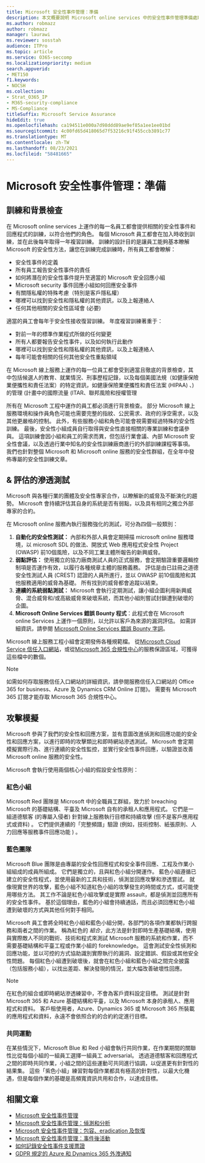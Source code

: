 ```yaml
---
title: Microsoft 安全性事件管理：準備
description: 本文概要說明 Microsoft online services 中的安全性事件管理準備處理常式。
ms.author: robmazz
author: robmazz
manager: laurawi
ms.reviewer: sosstah
audience: ITPro
ms.topic: article
ms.service: O365-seccomp
ms.localizationpriority: medium
search.appverid:
- MET150
f1.keywords:
- NOCSH
ms.collection:
- Strat_O365_IP
- M365-security-compliance
- MS-Compliance
titleSuffix: Microsoft Service Assurance
hideEdit: true
ms.openlocfilehash: ca194511e000a7d98ddd89ae9ef85a1ee1ee01bd
ms.sourcegitcommit: 4c00fd65d418065d7f53216c91f455ccb3891c77
ms.translationtype: MT
ms.contentlocale: zh-TW
ms.lasthandoff: 08/23/2021
ms.locfileid: "58481665"
---
```

# <a name="microsoft-security-incident-management-preparation"></a>Microsoft 安全性事件管理：準備

## <a name="training-and-background-checks"></a>訓練和背景檢查

在 Microsoft online services 上運作的每一名員工都會提供相關的安全性事件和回應程式的訓練，以符合他們的角色。 每個 Microsoft 員工都會在加入時收到訓練，並在此後每年取得一年複習訓練。 訓練的設計目的是讓員工能夠基本瞭解 Microsoft 的安全性方法，讓您在訓練完成訓練時，所有員工都會瞭解：

- 安全性事件的定義
- 所有員工報告安全性事件的責任
- 如何將潛在的安全性事件提升至適當的 Microsoft 安全回應小組
- Microsoft security 事件回應小組如何回應安全事件
- 有關隱私權的特殊考慮（特別是客戶隱私權）
- 哪裡可以找到安全性和隱私權的其他資訊，以及上報連絡人
- 任何其他相關的安全性區域會 (必要) 

適當的員工會每年于安全性接收復習訓練。 年度複習訓練著重于：

- 對前一年的標準作業程式所做的任何變更
- 所有人都要報告安全性事件，以及如何執行此動作
- 哪裡可以找到安全性和隱私權的其他資訊，以及上報連絡人
- 每年可能會相關的任何其他安全性重點領域

在 Microsoft 線上服務上運作的每一位員工都會受到適當且徹底的背景檢查，其中包括候選人的教育、就業情況、刑事歷程記錄，以及每個美國法規（如健康保險業便攜性和責任法案）的特定資訊，如健康保險業便攜性和責任法案 (HIPAA) 、) 的管理 (計畫中的國際流量 (ITAR、聯邦風險和授權管理

所有在 Microsoft 工程中運作的員工都必須進行背景檢查。 部分 Microsoft 線上服務環境和操作員角色可能也需要完整的指紋、公民需求、政府的淨空需求，以及其他更嚴格的控制。 此外，有些服務小組和角色可能會視需要經過特殊的安全性訓練。 最後，安全性小組成員自行取得與安全性直接相關的專業訓練和會議參與。 這項訓練會因小組和員工的需求而異，但包括行業會議、內部 Microsoft 安全性會議，以及透過行業中知名的安全性訓練廠商進行的外部訓練課程等事項。 我們也針對整個 Microsoft 和 Microsoft online 服務的安全性群組，在全年中發佈專屬的安全性訓練文章。

## <a name="penetration-testing--assessment"></a>& 評估的滲透測試

Microsoft 與各種行業的團體及安全性專家合作，以瞭解新的威脅及不斷演化的趨勢。 Microsoft 會持續評估其自身的系統是否有弱點，以及具有相同之獨立外部專家的合約。

在 Microsoft online 服務內執行服務強化的測試，可分為四個一般類別：

1. **自動化的安全性測試：** 內部和外部人員會定期掃描 microsoft online 服務環境，以 microsoft SDL 的做法、開放式 Web 應用程式安全性 Project (OWASP) 前10個風險，以及不同工業主體所報告的新興威脅。
2. **弱點評估：** 使用獨立的協力廠商測試人員的正式服務，會定期驗證重要邏輯控制項是否運作有效，以履行各種規章主體的服務義務。 評估是由已註冊之道德安全性測試人員 (CREST) 認證的人員所進行，並以 OWASP 前10個風險和其他服務適用的威脅為基礎。 所有找到的威脅都會追蹤以結束。
3. **連續的系統弱點測試：** Microsoft 會執行定期測試，讓小組企圖利用新興威脅、混合威脅和/或高級威脅來破壞系統，而其他小組則嘗試封鎖遭到破壞的企圖。
4. **Microsoft Online Services 錯誤 Bounty 程式**：此程式會在 Microsoft online Services 上運作一個原則，以允許以客戶為來源的漏洞評估。 如需詳細資訊，請參閱 [Microsoft Online Services 錯誤 Bounty 字詞](https://www.microsoft.com/msrc/bounty-terms)。

Microsoft 線上服務工程小組會定期發佈各種規範檔。 從[Microsoft Cloud Service 信任入口網站](https://aka.ms/STP)，或從[Microsoft 365 合規性中心](https://compliance.office.com)的服務保證區域，可獲得這些檔中的數個。

>[!NOTE]
>如需如何存取服務信任入口網站的詳細資訊，請參閱服務信任入口網站的 Office 365 for business、Azure 及 Dynamics CRM Online 訂閱》。 需要有 Microsoft 365 訂閱才能存取 Microsoft 365 合規性中心。

## <a name="attack-simulation"></a>攻擊模擬

Microsoft 參與了我們的安全性和回應方案，並有意圖改進偵測和回應功能的安全性和回應方案，以進行即時的攻擊類比和即時網站滲透測試。 Microsoft 會定期模擬實際行為、進行連續的安全性監控，並實行安全性事件回應，以驗證並改善 Microsoft online 服務的安全性。

Microsoft 會執行使用兩個核心小組的假設安全性原則：

### <a name="red-teams"></a>紅色小組

Microsoft Red 團隊是 Microsoft 中的全職員工群組，致力於 breaching Microsoft 的基礎結構、平臺及 Microsoft 自有的承租人和應用程式。 它們是一組道德駭客 (的專屬入侵者) 針對線上服務執行目標和持續攻擊 (但不是客戶應用程式或資料) 。 它們提供連續的「完整頻譜」驗證 (例如，技術控制、紙張原則、人力回應等服務事件回應功能 ) 。

### <a name="blue-teams"></a>藍色團隊

Microsoft Blue 團隊是由專屬的安全性回應程式和安全事件回應、工程及作業小組組成的成員所組成。 它們是獨立的，且與紅色小組分開運作。 藍色小組遵循已建立的安全性程式，並使用最新的工具和技術，偵測並回應攻擊和滲透嘗試。 就像現實世界的攻擊，藍色小組不知道紅色小組的攻擊發生的時間或方式，或可能使用哪些方法。 其工作不論是紅色小組攻擊或是實際 assault，都是偵測並回應所有的安全性事件。 基於這個理由，藍色的小組會持續通話，而且必須回應紅色小組遭到破壞的方式與其他任何對手相同。

Microsoft 員工會將全時紅色小組和藍色小組分開，各部門的各項作業都執行跨服務和兩者之間的作業。 稱為紅色的 *組合*，此方法是針對即時生產基礎結構，使用與實際敵人不同的戰術、技術和程式來測試 Microsoft 服務的系統和作業，而不需要基礎結構和平臺工程或作業小組的 foreknowledge。 這會測試安全性偵測和回應功能，並以可控的方式協助識別實際執行的漏洞、設定錯誤、假設或其他安全性問題。 每個紅色小組遭到破壞後，就會在紅色小組和藍色小組之間完全披露（包括服務小組），以找出差距、解決發現的情況，並大幅改善破壞性回應。

>[!NOTE]
>在紅色的組合或即時網站滲透練習中，不會為客戶資料設定目標。 測試是針對 Microsoft 365 和 Azure 基礎結構和平臺，以及 Microsoft 本身的承租人、應用程式和資料。 客戶租使用者，Azure、Dynamics 365 或 Microsoft 365 所裝載的應用程式和資料，永遠不會依照合約的合約約定進行目標。

### <a name="joint-exercises"></a>共同運動

在某些情況下，Microsoft Blue 和 Red 小組會執行共同作業，在作業期間的關聯性比從每個小組的一組員工選擇一組員工 adversarial。 透過道德駭客和回應程式之間的即時共同作業，小組之間的這些運動可共同進行協調，以促進更有針對性的結果集。 這些「紫色小組」練習對每個作業都具有極高的針對性，以最大化機遇，但是每個作業的基礎是高頻寬資訊共用和合作，以達成目標。

## <a name="related-articles"></a>相關文章

- [Microsoft 安全性事件管理](assurance-security-incident-management.md)
- [Microsoft 安全性事件管理：偵測和分析](assurance-sim-detection-analysis.md)
- [Microsoft 安全性事件管理：包容、eradication 及恢復](assurance-sim-containment-eradication-recovery.md)
- [Microsoft 安全性事件管理：事件後活動](assurance-sim-post-incident-activity.md)
- [如何記錄安全性事件支援票證](/azure/security/fundamentals/event-support-ticket)
- [GDPR 規定的 Azure 和 Dynamics 365 外洩通知](/compliance/regulatory/gdpr-breach-azure-dynamics)